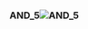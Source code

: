 ### AND_5![AND_5](https://user-images.githubusercontent.com/116869307/214143938-1327eafa-96be-4137-8e06-2ba9a8d6c92e.png)
